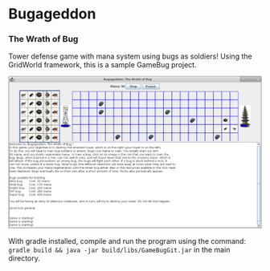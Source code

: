 # Bugageddon

### The Wrath of Bug


Tower defense game with mana system using bugs as soldiers! Using the GridWorld framework, this is a sample GameBug project.


![screenshot](https://raw.githubusercontent.com/jonharrity/Bugageddon/master/screenshot.png "Screenshot of program")


With gradle installed, compile and run the program using the command:
`gradle build && java -jar build/libs/GameBugGit.jar`
in the main directory.
